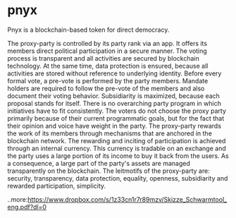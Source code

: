 # pnyx
Pnyx is a blockchain-based token for direct democracy.

The proxy-party is controlled by its party rank via an app. It offers its members direct political
participation in a secure manner. The voting process is transparent and all activities are secured by
blockchain technology. At the same time, data protection is ensured, because all activities are stored
without reference to underlying identity. Before every formal vote, a pre-vote is performed by the party
members. Mandate holders are required to follow the pre-vote of the members and also document their
voting behavior. Subsidiarity is maximized, because each proposal stands for itself. There is no
overarching party program in which initiatives have to fit consistently.
The voters do not choose the
proxy party primarily because of their current programmatic goals, but for the fact that their opinion
and voice have weight in the party.
The proxy-party rewards the work of its members through mechanisms that are anchored in the
blockchain network. The rewarding and inciting of participation is achieved through an internal
currency. This currency is tradable on an exchange and the party uses a large portion of its income to
buy it back from the users. As a consequence, a large part of the party's assets are managed
transparently on the blockchain. The leitmotifs of the proxy-party are: security, transparency, data
protection, equality, openness, subsidiarity and rewarded participation, simplicity.

..more:https://www.dropbox.com/s/1z33cn1r7r89mzv/Skizze_Schwarmtool_eng.pdf?dl=0
